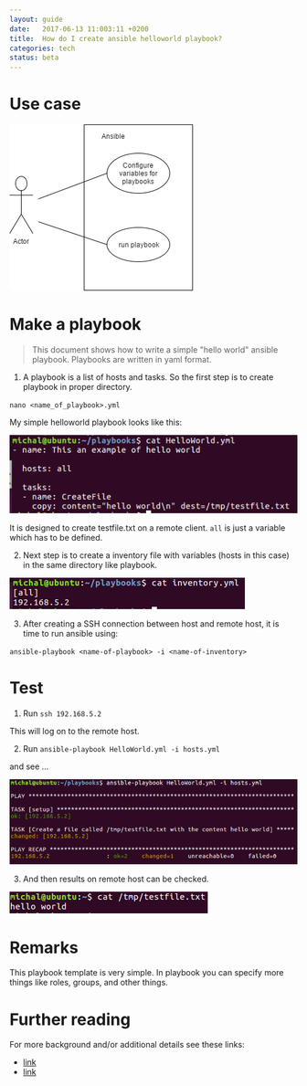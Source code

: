 ```yaml
---
layout: guide
date:   2017-06-13 11:003:11 +0200
title:  How do I create ansible helloworld playbook?
categories: tech
status: beta
---
```


# Use case

![use case](images/use_case.png)

# Make a playbook

> This document shows how to write a simple "hello world" ansible playbook.
Playbooks are written in yaml format.

1. A playbook is a list of hosts and tasks. So the first step is to create playbook in proper directory.

  `nano <name_of_playbook>.yml`

  My simple helloworld playbook looks like this:

![playbook](images/playbook.PNG)

  It is designed to create testfile.txt on a remote client. `all` is just a variable which has to be defined.

2. Next step is to create a inventory file with variables (hosts in this case) in 
 the same directory like playbook.
 
![inventory](images/inventory.PNG)

3. After creating a SSH connection between host and remote host, it is time to run ansible using:

`ansible-playbook <name-of-playbook> -i <name-of-inventory>`



# Test

1. Run `ssh 192.168.5.2`

  This will log on to the remote host.

2. Run `ansible-playbook HelloWorld.yml -i hosts.yml`

  and see ...
  
![ansible](images/ansible.PNG)

3. And then results on remote host can be checked.

![result](images/result.PNG)


# Remarks
This playbook template is very simple. In playbook you can specify more things like roles, groups, and other things.

# Further reading

For more background and/or additional details see these links:

* [link](http://docs.ansible.com/ansible/intro_getting_started.html)
* [link](https://github.com/deadbok/eal_itsec_elastic_elks)
